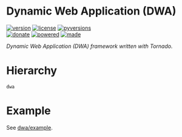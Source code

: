 # Dynamic Web Application (DWA)

<badges>[![version](https://img.shields.io/pypi/v/dwa.svg)](https://pypi.org/project/dwa/)
[![license](https://img.shields.io/pypi/l/dwa.svg)](https://pypi.org/project/dwa/)
[![pyversions](https://img.shields.io/pypi/pyversions/dwa.svg)](https://pypi.org/project/dwa/)  
[![donate](https://img.shields.io/badge/Donate-Paypal-0070ba.svg)](https://paypal.me/foxe6)
[![powered](https://img.shields.io/badge/Powered%20by-UTF8-red.svg)](https://paypal.me/foxe6)
[![made](https://img.shields.io/badge/Made%20with-PyCharm-red.svg)](https://paypal.me/foxe6)
</badges>

<i>Dynamic Web Application (DWA) framework written with Tornado.</i>

# Hierarchy

```
dwa
```

# Example
See [dwa/example](dwa/example).
